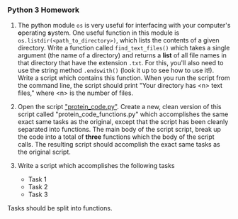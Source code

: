 ### Python 3 Homework


1. The python module `os` is very useful for interfacing with your computer's **o**perating **s**ystem. One useful function in this module is `os.listdir(<path_to_directory>)`, which lists the contents of a given directory.
Write a function called `find_text_files()` which takes a single argument (the name of a directory) and returns a **list** of all file names in that directory that have the extension `.txt`. For this, you'll also need to use the string method `.endswith()` (look it up to see how to use it!). Write a script which contains this function. When you run the script from the command line, the script should print "Your directory has \<n\> text files," where \<n\> is the number of files.

2. Open the script ["protein\_code.py"](protein_code.py). Create a new, clean version of this script called "protein\_code\_functions.py" which accomplishes the same exact same tasks as the original, except that the script has been cleanly separated into functions. The main body of the script script, break up the code into a total of **three** functions which the body of the script calls. The resulting script should accomplish the exact same tasks as the original script.

3. Write a script which accomplishes the following tasks
   + Task 1
   + Task 2
   + Task 3

Tasks should be split into functions.

